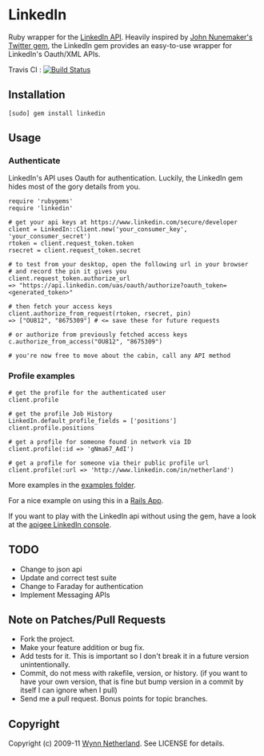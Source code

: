 # LinkedIn

Ruby wrapper for the [LinkedIn API](http://developer.linkedin.com). Heavily inspired by [John Nunemaker's](http://github.com/jnunemaker) [Twitter gem](http://github.com/jnunemaker/twitter), the LinkedIn gem provides an easy-to-use wrapper for LinkedIn's Oauth/XML APIs.

Travis CI : [![Build Status](https://secure.travis-ci.org/pengwynn/linkedin.png)](http://travis-ci.org/pengwynn/linkedin)

## Installation

    [sudo] gem install linkedin

## Usage

### Authenticate

LinkedIn's API uses Oauth for authentication. Luckily, the LinkedIn gem hides most of the gory details from you.

    require 'rubygems'
    require 'linkedin'

    # get your api keys at https://www.linkedin.com/secure/developer
    client = LinkedIn::Client.new('your_consumer_key', 'your_consumer_secret')
    rtoken = client.request_token.token
    rsecret = client.request_token.secret

    # to test from your desktop, open the following url in your browser
    # and record the pin it gives you
    client.request_token.authorize_url
    => "https://api.linkedin.com/uas/oauth/authorize?oauth_token=<generated_token>"

    # then fetch your access keys
    client.authorize_from_request(rtoken, rsecret, pin)
    => ["OU812", "8675309"] # <= save these for future requests

    # or authorize from previously fetched access keys
    c.authorize_from_access("OU812", "8675309")

    # you're now free to move about the cabin, call any API method

### Profile examples

    # get the profile for the authenticated user
    client.profile

    # get the profile Job History
    LinkedIn.default_profile_fields = ['positions']
    client.profile.positions

    # get a profile for someone found in network via ID
    client.profile(:id => 'gNma67_AdI')

    # get a profile for someone via their public profile url
    client.profile(:url => 'http://www.linkedin.com/in/netherland')



More examples in the [examples folder](http://github.com/pengwynn/linkedin/blob/master/examples).

For a nice example on using this in a [Rails App](http://pivotallabs.com/users/will/blog/articles/1096-linkedin-gem-for-a-web-app).

If you want to play with the LinkedIn api without using the gem, have a look at the [apigee LinkedIn console](http://app.apigee.com/console/linkedin).

## TODO

* Change to json api
* Update and correct test suite
* Change to Faraday for authentication
* Implement Messaging APIs

## Note on Patches/Pull Requests

* Fork the project.
* Make your feature addition or bug fix.
* Add tests for it. This is important so I don't break it in a
  future version unintentionally.
* Commit, do not mess with rakefile, version, or history.
  (if you want to have your own version, that is fine but
   bump version in a commit by itself I can ignore when I pull)
* Send me a pull request. Bonus points for topic branches.

## Copyright

Copyright (c) 2009-11 [Wynn Netherland](http://wynnnetherland.com). See LICENSE for details.
